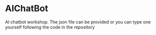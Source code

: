 # AIChatBot
AI chatbot workshop. The json file can be provided or you can type one yourself following the code in the repository
